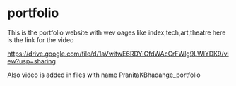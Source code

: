 # portfolio
This is the portfolio website with wev oages like index,tech,art,theatre
here is the link for the video



https://drive.google.com/file/d/1aVwitwE6RDYlGfdWAcCrFWlg9LWlYDK9/view?usp=sharing




Also video is added in files with name PranitaKBhadange_portfolio
